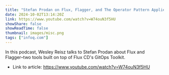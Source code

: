 ```yaml
---
title: "Stefan Prodan on Flux, Flagger, and The Operator Pattern Applied to Non-Clusters Resources"
date: 2024-10-02T13:14:20Z
link: https://www.youtube.com/watch?v=W74ouN3f5HU
showShare: false
showReadTime: false
thumbnail: images/misc.png
tags: ["infoq.com"]
---
```

In this podcast, Wesley Reisz talks to Stefan Prodan about Flux and Flagger–two tools built on top of Flux CD's GitOps Toolkit.

- Link to article: https://www.youtube.com/watch?v=W74ouN3f5HU